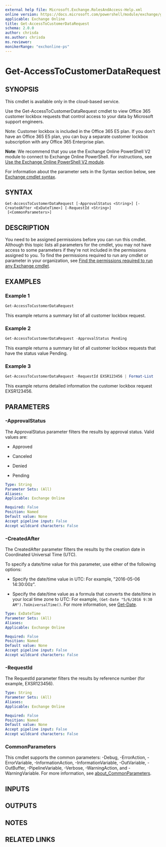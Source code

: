 ```yaml
---
external help file: Microsoft.Exchange.RolesAndAccess-Help.xml
online version: https://docs.microsoft.com/powershell/module/exchange/get-accesstocustomerdatarequest
applicable: Exchange Online
title: Get-AccessToCustomerDataRequest
schema: 2.0.0
author: chrisda
ms.author: chrisda
ms.reviewer:
monikerRange: "exchonline-ps"
---
```


# Get-AccessToCustomerDataRequest

## SYNOPSIS
This cmdlet is available only in the cloud-based service.

Use the Get-AccessToCustomerDataRequest cmdlet to view Office 365 customer lockbox requests that control access to your data by Microsoft support engineers.

Note: Customer lockbox is included in the Office 365 E5 plan. If you don't have an Office 365 E5 plan, you can buy a separate customer lockbox subscription with any Office 365 Enterprise plan.

**Note**: We recommend that you use the Exchange Online PowerShell V2 module to connect to Exchange Online PowerShell. For instructions, see [Use the Exchange Online PowerShell V2 module](https://docs.microsoft.com/powershell/exchange/exchange-online-powershell-v2).

For information about the parameter sets in the Syntax section below, see [Exchange cmdlet syntax](https://docs.microsoft.com/powershell/exchange/exchange-cmdlet-syntax).

## SYNTAX

```
Get-AccessToCustomerDataRequest [-ApprovalStatus <String>] [-CreatedAfter <ExDateTime>] [-RequestId <String>]
 [<CommonParameters>]
```

## DESCRIPTION
You need to be assigned permissions before you can run this cmdlet. Although this topic lists all parameters for the cmdlet, you may not have access to some parameters if they're not included in the permissions assigned to you. To find the permissions required to run any cmdlet or parameter in your organization, see [Find the permissions required to run any Exchange cmdlet](https://docs.microsoft.com/powershell/exchange/find-exchange-cmdlet-permissions).

## EXAMPLES

### Example 1
```powershell
Get-AccessToCustomerDataRequest
```

This example returns a summary list of all customer lockbox request.

### Example 2
```powershell
Get-AccessToCustomerDataRequest -ApprovalStatus Pending
```

This example returns a summary list of all customer lockbox requests that have the status value Pending.

### Example 3
```powershell
Get-AccessToCustomerDataRequest -RequestId EXSR123456 | Format-List
```

This example returns detailed information the customer lockbox request EXSR123456.

## PARAMETERS

### -ApprovalStatus
The ApprovalStatus parameter filters the results by approval status. Valid values are:

- Approved

- Canceled

- Denied

- Pending

```yaml
Type: String
Parameter Sets: (All)
Aliases:
Applicable: Exchange Online

Required: False
Position: Named
Default value: None
Accept pipeline input: False
Accept wildcard characters: False
```

### -CreatedAfter
The CreatedAfter parameter filters the results by the creation date in Coordinated Universal Time (UTC).

To specify a date/time value for this parameter, use either of the following options:

- Specify the date/time value in UTC: For example, "2016-05-06 14:30:00z".

- Specify the date/time value as a formula that converts the date/time in your local time zone to UTC: For example, `(Get-Date "5/6/2016 9:30 AM").ToUniversalTime()`. For more information, see [Get-Date](https://docs.microsoft.com/powershell/module/Microsoft.PowerShell.Utility/Get-Date).

```yaml
Type: ExDateTime
Parameter Sets: (All)
Aliases:
Applicable: Exchange Online

Required: False
Position: Named
Default value: None
Accept pipeline input: False
Accept wildcard characters: False
```

### -RequestId
The RequestId parameter filters the results by reference number (for example, EXSR123456).

```yaml
Type: String
Parameter Sets: (All)
Aliases:
Applicable: Exchange Online

Required: False
Position: Named
Default value: None
Accept pipeline input: False
Accept wildcard characters: False
```

### CommonParameters
This cmdlet supports the common parameters: -Debug, -ErrorAction, -ErrorVariable, -InformationAction, -InformationVariable, -OutVariable, -OutBuffer, -PipelineVariable, -Verbose, -WarningAction, and -WarningVariable. For more information, see [about_CommonParameters](https://go.microsoft.com/fwlink/p/?LinkID=113216).

## INPUTS

###  

## OUTPUTS

###  

## NOTES

## RELATED LINKS
